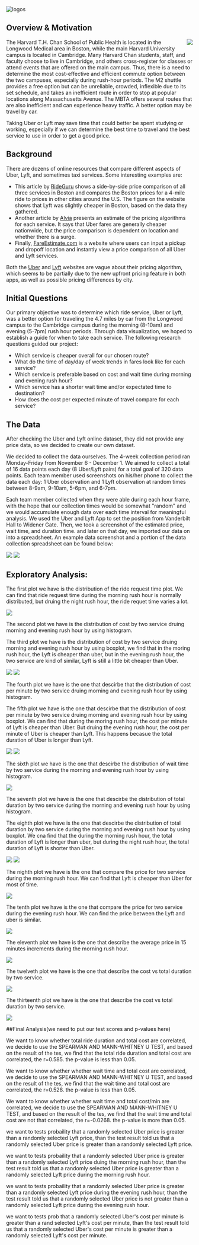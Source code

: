 


<img src="Images/UberLyftLogos_Smaller.jpg" alt="logos">


## Overview & Motivation

<img src="Images/UberLyftGoogleMap.jpg" align="right">
The Harvard T.H. Chan School of Public Health is located in the Longwood Medical area in Boston, while the main Harvard University campus is located in Cambridge. Many Harvard Chan students, staff, and faculty choose to live in Cambridge, and others cross-register for classes or attend events that are offered on the main campus. Thus, there is a need to determine the most cost-effective and efficient commute option between the two campuses, especially during rush-hour periods. The M2 shuttle provides a free option but can be unreliable, crowded, inflexible due to its set schedule, and takes an inefficient route in order to stop at popular locations along Massachusetts Avenue. The MBTA offers several routes that are also inefficient and can experience heavy traffic. A better option may be travel by car.

Taking Uber or Lyft may save time that could better be spent studying or working, especially if we can determine the best time to travel and the best service to use in order to get a good price. 

## Background

There are dozens of online resources that compare different aspects of Uber, Lyft, and sometimes taxi services. Some interesting examples are:

* This article by [RideGuru](https://ride.guru/content/newsroom/uber-vs-lyft-vs-taxi-cost-analysis-across-the-united-states) shows a side-by-side price comparison of all three services in Boston and compares the Boston prices for a 4-mile ride to prices in other cities around the U.S. The figure on the website shows that Lyft was slightly cheaper in Boston, based on the data they gathered. 
* Another article by [Alvia](http://www.alvia.com/lyft-vs-uber/) presents an estimate of the pricing algorithms for each service. It says that Uber fares are generally cheaper nationwide, but the price comparison is dependent on location and whether there is a surge.
* Finally, [FareEstimate.com](http://www.fareestimate.com/) is a website where users can input a pickup and dropoff location and instantly view a price comparison of all Uber and Lyft services.

Both the [Uber](https://help.uber.com/h/d2d43bbc-f4bb-4882-b8bb-4bd8acf03a9d) and [Lyft](https://help.lyft.com/hc/en-us/articles/214218147-How-to-calculate-a-Lyft-ride-s-cost) websites are vague about their pricing algorithm, which seems to be partially due to the new upfront pricing feature in both apps, as well as possible pricing differences by city.


## Initial Questions

Our primary objective was to determine which ride service, Uber or Lyft, was a better option for traveling the 4.7 miles by car from the Longwood campus to the Cambridge campus during the morning (8-10am) and evening (5-7pm) rush hour periods. Through data visualization, we hoped to establish a guide for when to take each service. The following research questions guided our project:

* Which service is cheaper overall for our chosen route?
* What do the time of day/day of week trends in fares look like for each service?
* Which service is preferable based on cost and wait time during morning and evening rush hour?
* Which service has a shorter wait time and/or expectated time to destination?
* How does the cost per expected minute of travel compare for each service?


## The Data 

After checking the Uber and Lyft online dataset, they did not provide any price data, so we decided to create our own dataset.

We decided to collect the data ourselves. The 4-week collection period ran Monday-Friday from November 6 - December 1. We aimed to collect a total of 16 data points each day (8 Uber/Lyft pairs) for a total goal of 320 data points. Each team member used screenshots on his/her phone to collect the data each day: 1 Uber observation and 1 Lyft observation at random times between 8-9am, 9-10am, 5-6pm, and 6-7pm.

Each team member collected when they were able during each hour frame, with the hope that our collection times would be somewhat "random" and we would accumulate enough data over each time interval for meaningful analysis. We used the Uber and Lyft App to set the position from Vanderbilt Hall to Widener Gate. Then, we took a screenshot of the estimated price, wait time, and duration time. and later on that day, we imported our data on into a spreadsheet. An example data screenshot and a portion of the data collection spreadsheet can be found below:


![](Images/Uber_Screenshot_Resized.png) ![](Images/Lyft_Screenshot_Resized.png)






## Exploratory Analysis:



The first plot we have is the distribution of the ride request time plot. We can find that ride request time during the morning rush hour is normally distributed, but druing the night rush hour, the ride requet time varies a lot. 

![](Plots/ridereq_distr.png)





The second plot we have is the distribution of cost by two service druing morning and evening rush hour by using histogram. 

The third plot we have is the distribution of cost by two service druing morning and evening rush hour by using boxplot, we find that in the moring rush hour, the Lyft is cheaper than uber, but in the evening rush hour, the two service are kind of similar, Lyft is still a little bit cheaper than Uber.

![](Plots/ridecost_distr.png) ![](Plots/ridecost_distr_boxp.png)







The fourth plot we have is the one that descirbe that the distribution of cost per minute by two service druing morning and evening rush hour by using histogram.

The fifth plot we have is the one that descirbe that the distribution of cost per minute by two service druing morning and evening rush hour by using boxplot. We can find that during the moring rush hour, the cost per minute of Lyft is cheaper than Uber. But druing the evening rush hour, the cost per minute of Uber is cheaper than Lyft. This happens becasue the total duration of Uber is longer than Lyft. 


![](Plots/cost_per_min.png) ![](Plots/cost_per_min_boxp.png)





The sixth plot we have is the one that descirbe the distribution of wait time by two service during the morning and evening rush hour by using histogram. 




![](Plots/waittime_histo.png)


The seventh plot we have is the one that descirbe the distribution of total duration by two service during the morning and evening rush hour by using histogram. 

The eighth plot we have is the one that descirbe the distribution of total duration by two service during the morning and evening rush hour by using boxplot. We cna find that the during the morning rush hour, the total duration of Lyft is longer than uber, but during the night rush hour, the total duration of Lyft is shorter than Uber.

![](Plots/totalduration_histo.png) ![](Plots/totalduration_boxp.png)






The nighth plot we have is the one that compare the price for two service during the morning rush hour. We can find that Lyft is cheaper than Uber for most of time. 

![](Plots/price_am.png)


The tenth plot we have is the one that compare the price for two service during the evening rush hour. We can find the price between the Lyft and uber is similar. 

![](Plots/price_pm.png)



The eleventh plot we have is the one that describe the average price in 15 minutes increments during the morning rush hour. 

![](Plots/pricein15min.png)


The twelveth plot we have is the one that describe the cost vs total duration by two service. 


![](Plots/cost_totalduration.png)




The thirteenth plot we have is the one that describe the cost vs total duration by two service. 

![](Plots/cost_dur.png)






##Final Analysis(we need to put our test scores and p-values here)



We want to know whether total ride duration and total cost are correlated, we decide to use the SPEARMAN AND MANN-WHITNEY U TEST, and based on the result of the tes, we find that the total ride duration and total cost are correlated, the r=0.585. the p-value is less than 0.05.


We want to know whether whether wait time and total cost are correlated, we decide to use the SPEARMAN AND MANN-WHITNEY U TEST, and based on the result of the tes, we find that the wait time and total cost are correlated, the r=0.528. the p-value is less than 0.05.


We want to know whether whether wait time and total cost/min are correlated, we decide to use the SPEARMAN AND MANN-WHITNEY U TEST, and based on the result of the tes, we find that the wait time and total cost are not that correlated, the r=-0.0268. the p-value is more than 0.05.


we want to tests probaility that a randomly selected Uber price is greater than a randomly selected Lyft price, than the test result told us that a randomly selected Uber price is greater than a randomly selected Lyft price. 


we want to tests probaility that a randomly selected Uber price is greater than a randomly selected Lyft price duing the morning rush hour, than the test result told us that a randomly selected Uber price is greater than a randomly selected Lyft price during the morning rush hour. 


we want to tests probaility that a randomly selected Uber price is greater than a randomly selected Lyft price during the evening rush hour, than the test result told us that a randomly selected Uber price is not greater than a randomly selected Lyft price during the evening rush hour. 


we want to tests prob that a randomly selected Uber's cost per minute is greater than a rand selected Lyft's  cost per minute, than the test result told us that a randomly selected Uber's cost per minute is greater than a randomly selected Lyft's  cost per minute.



